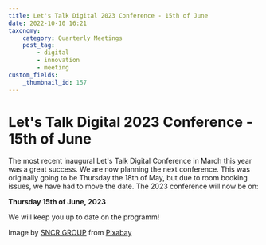 ```yaml
---
title: Let's Talk Digital 2023 Conference - 15th of June
date: 2022-10-10 16:21
taxonomy:
    category: Quarterly Meetings
    post_tag:
        - digital
        - innovation
        - meeting
custom_fields:
    _thumbnail_id: 157
---
```


# Let's Talk Digital 2023 Conference - 15th of June

The most recent inaugural Let's Talk Digital Conference in March this year was a great success. We are now planning the next conference. This was originally going to be Thursday the 18th of May, but due to room booking issues, we have had to move the date. The 2023 conference will now be on:

<strong>Thursday 15th of June, 2023</strong>

We will keep you up to date on the programm!

Image by <a href="https://pixabay.com/users/sncr_group-4076118/?utm_source=link-attribution&amp;utm_medium=referral&amp;utm_campaign=image&amp;utm_content=3518465">SNCR GROUP</a> from <a href="https://pixabay.com//?utm_source=link-attribution&amp;utm_medium=referral&amp;utm_campaign=image&amp;utm_content=3518465">Pixabay</a>